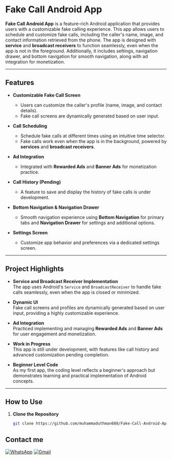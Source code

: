 # Fake Call Android App

**Fake Call Android App** is a feature-rich Android application that provides users with a customizable fake calling experience. This app allows users to schedule and customize fake calls, including the caller's name, image, and contact information retrieved from the phone. The app is designed with **service** and **broadcast receivers** to function seamlessly, even when the app is not in the foreground. Additionally, it includes settings, navigation drawer, and bottom navigation for smooth navigation, along with ad integration for monetization.

---

## **Features**

- **Customizable Fake Call Screen**  
  - Users can customize the caller's profile (name, image, and contact details).  
  - Fake call screens are dynamically generated based on user input.

- **Call Scheduling**  
  - Schedule fake calls at different times using an intuitive time selector.  
  - Fake calls work even when the app is in the background, powered by **services** and **broadcast receivers**.

- **Ad Integration**  
  - Integrated with **Rewarded Ads** and **Banner Ads** for monetization practice.  

- **Call History (Pending)**  
  - A feature to save and display the history of fake calls is under development.

- **Bottom Navigation & Navigation Drawer**  
  - Smooth navigation experience using **Bottom Navigation** for primary tabs and **Navigation Drawer** for settings and additional options.

- **Settings Screen**  
  - Customize app behavior and preferences via a dedicated settings screen.

---

## **Project Highlights**

- **Service and Broadcast Receiver Implementation**  
  The app uses Android's `Service` and `BroadcastReceiver` to handle fake calls seamlessly, even when the app is closed or minimized.

- **Dynamic UI**  
  Fake call screens and profiles are dynamically generated based on user input, providing a highly customizable experience.

- **Ad Integration**  
  Practiced implementing and managing **Rewarded Ads** and **Banner Ads** for user engagement and monetization.

- **Work in Progress**  
  This app is still under development, with features like call history and advanced customization pending completion.

- **Beginner Level Code**  
  As my first app, the coding level reflects a beginner's approach but demonstrates learning and practical implementation of Android concepts.

---

## **How to Use**

1. **Clone the Repository**  
   ```bash
   git clone https://github.com/muhammaduthman688/Fake-Call-Android-App.git

## **Contact me**
[![WhatsApp](https://img.shields.io/badge/WhatsApp-%25D366.svg?logo=whatsapp&logoColor=white)](https://wa.me/923472554151) [![Gmail](https://img.shields.io/badge/Email-muhammadusman688%40gmail.com-D14836?logo=gmail&logoColor=white)](mailto:muhammadusman688@gmail.com)

